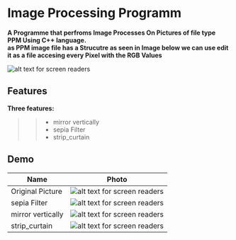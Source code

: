 
# Image Processing Programm

 **A Programme that perfroms Image Processes On Pictures of file type PPM Using C++ language.**  
 **as PPM image file has a  Strucutre  as seen in Image below we can use edit it as a file accesing every Pixel with the RGB Values**  

 ![alt text for screen readers]( https://bilderupload.org/image/6ae015134-ssfa.jpg  "Original")  
 




## Features
**Three features:**  
>>- mirror vertically
>>- sepia Filter
>>- strip_curtain


## Demo
| Name              | Photo                                                                                                                             |
| ----------------- | --------------------------------------------------------------------------------------------------------------------------------- |
|Original Picture   | ![alt text for screen readers](https://bilderupload.org/image/013d13775-peppers.jpg "Original")                                   |
|sepia Filter       | ![alt text for screen readers](https://bilderupload.org/image/9cac13934-peppers-processed.jpeg "sepia Filter")                    |                                             
|mirror vertically  | ![alt text for screen readers](https://bilderupload.org/image/ea4e13962-peppersppm-new.jpeg "mirror vertically")                  |                                               
|strip_curtain      | ![alt text for screen readers](https://bilderupload.org/image/5c8e14310-anyconvcom-peppers-curtai.jpg "strip_curtain")            |                                                    

 









